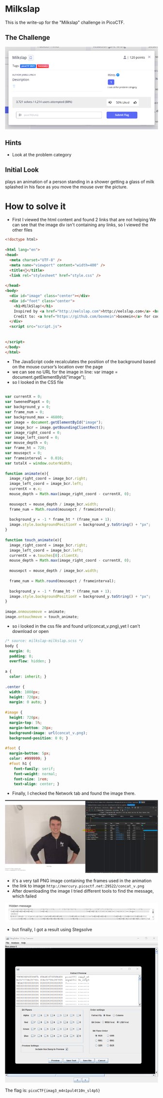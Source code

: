 # Milkslap

This is the write-up for the "Milkslap" challenge in PicoCTF.

## The Challenge
![Challenge Image](images/challenge.png)

## Hints
- Look at the problem category
## Initial Look
plays an animation of a person standing in a shower getting a glass of milk
splashed in his face as you move the mouse over the picture.

# How to solve it

- First I viewed the html content and found 2 links that are not helping
We can see that the image div isn't containing any links, so I viewed the other files
```html
<!doctype html>

<html lang="en">
<head>
  <meta charset="UTF-8" />
  <meta name="viewport" content="width=400" />
  <title>🥛</title>
  <link rel="stylesheet" href="style.css" />

</head>
<body>
  <div id="image" class="center"></div>
  <div id="foot" class="center">
    <h1>MilkSlap!</h1>
    Inspired by <a href="http://eelslap.com">http://eelslap.com</a> <br>
    Credit to: <a href="https://github.com/boxmein">boxmein</a> for code inspiration.
  </div>
  <script src="script.js">


</script>
</body>
</html>

```
- The JavaScript code recalculates the position of the background based on the mouse cursor’s location over the page
- we can see no URL for the image in line: var image = document.getElementById("image");
- so I looked in the CSS file
```javascript

var currentX = 0;
var tweenedPageX = 0;
var background_y = 0;
var frame_num = 0;
var background_max = 46800;
var image = document.getElementById("image");
var image_bcr = image.getBoundingClientRect();
var image_right_coord = 0;
var image_left_coord = 0;
var mouse_depth = 0;
var frame_ht = 720;
var mousepct = 0;
var frameinterval =  0.016;
var totalX = window.outerWidth;

function animate(e){
  image_right_coord = image_bcr.right;
  image_left_coord = image_bcr.left;
  currentX = e.x;
  mouse_depth = Math.max(image_right_coord - currentX, 0);

  mousepct = mouse_depth / image_bcr.width;  
  frame_num = Math.round(mousepct / frameinterval);

  background_y = -1 * frame_ht * (frame_num + 1);
  image.style.backgroundPositionY = background_y.toString() + "px";
}

function touch_animate(e){
  image_right_coord = image_bcr.right;
  image_left_coord = image_bcr.left;
  currentX = e.touches[0].clientX;
  mouse_depth = Math.max(image_right_coord - currentX, 0);

  mousepct = mouse_depth / image_bcr.width;
  
  frame_num = Math.round(mousepct / frameinterval);
  
  background_y = -1 * frame_ht * (frame_num + 1);
  image.style.backgroundPositionY = background_y.toString() + "px";
}

image.onmousemove = animate;
image.ontouchmove = touch_animate;

```

- so i looked in the css file and found url(concat_v.png),yet I can't download or open
```css
/* source: milkslap-milkslap.scss */
body {
  margin: 0;
  padding: 0;
  overflow: hidden; }

a {
  color: inherit; }

.center {
  width: 1080px;
  height: 720px;
  margin: 0 auto; }

#image {
  height: 720px;
  margin-top: 5%;
  margin-bottom: 20px;
  background-image: url(concat_v.png);
  background-position: 0 0; }

#foot {
  margin-bottom: 5px;
  color: #999999; }
  #foot h1 {
    font-family: serif;
    font-weight: normal;
    font-size: 1rem;
    text-align: center; }

```
- Finally, I checked the Network tab and found the image there.

![Network tab Image](images/network.png)

- it's a very tall PNG image containing the frames used in the animation
- the link to image `http://mercury.picoctf.net:29522/concat_v.png`
- After downloading the image I tried different tools to find the message, which failed

![Fail Image](images/fail.png)

- but finally, I got a result using Stegsolve

![Result Image](images/solve.png)


The flag is: `picoCTF{imag3_m4n1pul4t10n_sl4p5}`
